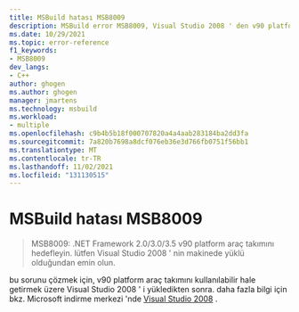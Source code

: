 ```yaml
---
title: MSBuild hatası MSB8009
description: MSBuild error MSB8009, Visual Studio 2008 ' den v90 platform araç kümesi yüklü olmadığında oluşur.
ms.date: 10/29/2021
ms.topic: error-reference
f1_keywords:
- MSB8009
dev_langs:
- C++
author: ghogen
ms.author: ghogen
manager: jmartens
ms.technology: msbuild
ms.workload:
- multiple
ms.openlocfilehash: c9b4b5b18f000707820a4a4aab283184ba2dd3fa
ms.sourcegitcommit: 7a820b7698a8dcf076eb36e3d766fb0751f56bb1
ms.translationtype: MT
ms.contentlocale: tr-TR
ms.lasthandoff: 11/02/2021
ms.locfileid: "131130515"
---
```

# <a name="msbuild-error-msb8009"></a>MSBuild hatası MSB8009

> MSB8009: .NET Framework 2.0/3.0/3.5 v90 platform araç takımını hedefleyin. lütfen Visual Studio 2008 ' nin makinede yüklü olduğundan emin olun.

bu sorunu çözmek için, v90 platform araç takımını kullanılabilir hale getirmek üzere Visual Studio 2008 ' i yükledikten sonra. daha fazla bilgi için bkz. Microsoft indirme merkezi 'nde [Visual Studio 2008](https://www.microsoft.com/download/details.aspx?id=7873) .
